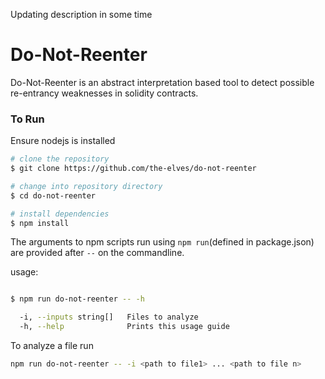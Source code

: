 Updating description in some time

# Do-Not-Reenter
Do-Not-Reenter is an abstract interpretation based tool to detect possible re-entrancy weaknesses in solidity contracts.

### To Run
Ensure nodejs is installed

```bash
# clone the repository
$ git clone https://github.com/the-elves/do-not-reenter

# change into repository directory
$ cd do-not-reenter

# install dependencies
$ npm install
```

The arguments to npm scripts run using ```npm run```(defined in package.json) are provided after ``` -- ``` on the commandline.

usage:
```bash 

$ npm run do-not-reenter -- -h

  -i, --inputs string[]   Files to analyze        
  -h, --help              Prints this usage guide 

```

To analyze a file run

```bash
npm run do-not-reenter -- -i <path to file1> ... <path to file n>
```
